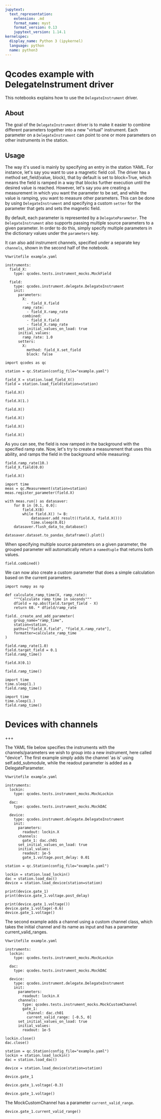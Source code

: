 ```yaml
---
jupytext:
  text_representation:
    extension: .md
    format_name: myst
    format_version: 0.13
    jupytext_version: 1.14.1
kernelspec:
  display_name: Python 3 (ipykernel)
  language: python
  name: python3
---
```


# Qcodes example with DelegateInstrument driver

This notebooks explains how to use the `DelegateInstrument` driver.

## About
The goal of the `DelegateInstrument` driver is to make it easier to combine different parameters together into a new "virtual" instrument. Each parameter on a `DelegateInstrument` can point to one or more parameters on other instruments in the station.

## Usage
The way it's used is mainly by specifying an entry in the station YAML. For instance, let's say you want to use a magnetic field coil. The driver has a method set_field(value, block), that by default is set to block=True, which means the field is ramped in a way that blocks further execution until the desired value is reached. However, let's say you are creating a measurement in which you want the parameter to be set, and while the value is ramping, you want to measure other parameters. This can be done by using `DelegateInstrument` and specifying a custom `setter` for the parameter that gets and sets the magnetic field.

By default, each parameter is represented by a `DelegateParameter`. The `DelegateInstrument` also supports passing multiple source parameters to a given parameter. In order to do this, simply specify multiple parameters in the dictionary values  under the `parameters` key.

It can also add instrument channels, specified under a separate key `channels`, shown in the second half of the notebook.

```{code-cell} ipython3
%%writefile example.yaml

instruments:
  field_X:
    type: qcodes.tests.instrument_mocks.MockField

  field:
    type: qcodes.instrument.delegate.DelegateInstrument
    init:
      parameters:
        X:
          - field_X.field
        ramp_rate:
          - field_X.ramp_rate
        combined:
          - field_X.field
          - field_X.ramp_rate
      set_initial_values_on_load: true
      initial_values:
        ramp_rate: 1.0
      setters:
        X:
          method: field_X.set_field
          block: false
```

```{code-cell} ipython3
import qcodes as qc
```

```{code-cell} ipython3
station = qc.Station(config_file="example.yaml")
```

```{code-cell} ipython3
field_X = station.load_field_X()
field = station.load_field(station=station)
```

```{code-cell} ipython3
field.X()
```

```{code-cell} ipython3
field.X(1.)
```

```{code-cell} ipython3
field.X()
```

```{code-cell} ipython3
field.X()
```

```{code-cell} ipython3
field.X()
```

```{code-cell} ipython3
field.X()
```

As you can see, the field is now ramped in the background with the specified ramp rate. Now, let's try to create a measurement that uses this ability, and ramps the field in the background while measuring:

```{code-cell} ipython3
field.ramp_rate(10.)
field_X.field(0.0)
```

```{code-cell} ipython3
field.X()
```

```{code-cell} ipython3
import time
meas = qc.Measurement(station=station)
meas.register_parameter(field.X)

with meas.run() as datasaver:
    for B in [0.1, 0.0]:
        field.X(B)
        while field.X() != B:
            datasaver.add_result((field.X, field.X()))
            time.sleep(0.01)
    datasaver.flush_data_to_database()
```

```{code-cell} ipython3
datasaver.dataset.to_pandas_dataframe().plot()
```

When specifying multiple source parameters on a given parameter, the grouped parameter will automatically return a `namedtuple` that returns both values.

```{code-cell} ipython3
field.combined()
```

We can now also create a custom parameter that does a simple calculation based on the current parameters.

```{code-cell} ipython3
import numpy as np

def calculate_ramp_time(X, ramp_rate):
    """Calculate ramp time in seconds"""
    dfield = np.abs(field.target_field - X)
    return 60. * dfield/ramp_rate
```

```{code-cell} ipython3
field._create_and_add_parameter(
    group_name="ramp_time",
    station=station,
    paths=["field_X.field", "field_X.ramp_rate"],
    formatter=calculate_ramp_time
)
```

```{code-cell} ipython3
field.ramp_rate(1.0)
field.target_field = 0.1
field.ramp_time()
```

```{code-cell} ipython3
field.X(0.1)
```

```{code-cell} ipython3
field.ramp_time()
```

```{code-cell} ipython3
import time
time.sleep(1.)
field.ramp_time()
```

```{code-cell} ipython3
import time
time.sleep(1.)
field.ramp_time()
```

# Devices with channels

+++

The YAML file below specifies the instruments with the channels/parameters we wish to group into a new instrument, here called "device". The first example simply adds the channel 'as is' using self.add_submodule, while the readout parameter is added as a DelegateParameter.

```{code-cell} ipython3
%%writefile example.yaml

instruments:
  lockin:
    type: qcodes.tests.instrument_mocks.MockLockin

  dac:
    type: qcodes.tests.instrument_mocks.MockDAC

  device:
    type: qcodes.instrument.delegate.DelegateInstrument
    init:
      parameters:
        readout: lockin.X
      channels:
        gate_1: dac.ch01
      set_initial_values_on_load: true
      initial_values:
        readout: 1e-5
        gate_1.voltage.post_delay: 0.01
```

```{code-cell} ipython3
station = qc.Station(config_file="example.yaml")
```

```{code-cell} ipython3
lockin = station.load_lockin()
dac = station.load_dac()
device = station.load_device(station=station)
```

```{code-cell} ipython3
print(device.gate_1)
print(device.gate_1.voltage.post_delay)
```

```{code-cell} ipython3
print(device.gate_1.voltage())
device.gate_1.voltage(-0.6)
device.gate_1.voltage()
```

The second example adds a channel using a custom channel class, which takes the initial channel and its name as input and has a parameter current_valid_ranges.

```{code-cell} ipython3
%%writefile example.yaml

instruments:
  lockin:
    type: qcodes.tests.instrument_mocks.MockLockin

  dac:
    type: qcodes.tests.instrument_mocks.MockDAC

  device:
    type: qcodes.instrument.delegate.DelegateInstrument
    init:
      parameters:
        readout: lockin.X
      channels:
        type: qcodes.tests.instrument_mocks.MockCustomChannel
        gate_1:
          channel: dac.ch01
          current_valid_range: [-0.5, 0]
      set_initial_values_on_load: true
      initial_values:
        readout: 1e-5
```

```{code-cell} ipython3
lockin.close()
dac.close()
```

```{code-cell} ipython3
station = qc.Station(config_file="example.yaml")
lockin = station.load_lockin()
dac = station.load_dac()
```

```{code-cell} ipython3
device = station.load_device(station=station)
```

```{code-cell} ipython3
device.gate_1
```

```{code-cell} ipython3
device.gate_1.voltage(-0.3)
```

```{code-cell} ipython3
device.gate_1.voltage()
```

The MockCustomChannel has a parameter `current_valid_range`.

```{code-cell} ipython3
device.gate_1.current_valid_range()
```
